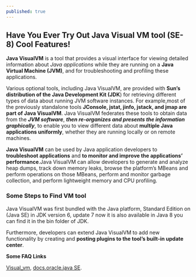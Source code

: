 ```yaml
---
published: true
---
```

## Have You Ever Try Out Java Visual VM tool (SE-8) Cool Features!

**Java VisualVM** is a tool that provides a visual interface for viewing detailed information about _Java applications_ while they are running on a **Java Virtual Machine (JVM)**, and for troubleshooting and profiling these applications. 

Various optional tools, including Java VisualVM, are provided with **Sun’s distribution of the Java Development Kit (JDK**) for retrieving different types of data about running JVM software instances. For example,most of the previously standalone tools **JConsole, jstat, jinfo, jstack, and jmap are part of Java VisualVM**. Java VisualVM federates these tools to obtain data from the ***JVM software***, ***then re-organizes and presents the information graphically***, to enable you to view different data about **multiple Java applications uniformly**, whether they are running locally or on remote machines. 

**Java VisualVM** can be used by Java application developers to **troubleshoot applications** and **to monitor and improve the applications’ performance**.Java VisualVM can allow developers to generate and analyze heap dumps, track down memory leaks, browse the platform’s MBeans and perform operations on those MBeans, perform and monitor garbage collection, and perform lightweight memory and CPU profiling.

### Some Steps to Find VM tool

Java VisualVM was first bundled with the Java platform, Standard Edition on (Java SE) in JDK version 6, update 7 now it is also available in Java 8 you can find it in the bin folder of JDK.


Furthermore, developers can extend Java VisualVM to add new functionality by creating and **posting plugins to the tool’s built-in update center**.

**Some FAQ Links**

[Visual_vm](http://visualvm.java.net/api-faq.html),
[docs.oracle.java SE](https://docs.oracle.com/javase/7/docs/technotes/guides/jni/spec/intro.htm).
